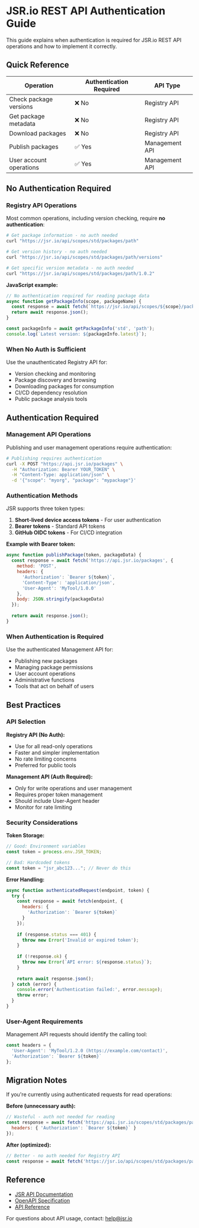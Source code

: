 # JSR.io REST API Authentication Guide

This guide explains when authentication is required for JSR.io REST API operations and how to implement it correctly.

## Quick Reference

| Operation | Authentication Required | API Type |
|-----------|------------------------|----------|
| Check package versions | ❌ No | Registry API |
| Get package metadata | ❌ No | Registry API |
| Download packages | ❌ No | Registry API |
| Publish packages | ✅ Yes | Management API |
| User account operations | ✅ Yes | Management API |

## No Authentication Required

### Registry API Operations

Most common operations, including version checking, require **no authentication**:

```bash
# Get package information - no auth needed
curl "https://jsr.io/api/scopes/std/packages/path"

# Get version history - no auth needed  
curl "https://jsr.io/api/scopes/std/packages/path/versions"

# Get specific version metadata - no auth needed
curl "https://jsr.io/api/scopes/std/packages/path/1.0.2"
```

**JavaScript example:**
```javascript
// No authentication required for reading package data
async function getPackageInfo(scope, packageName) {
  const response = await fetch(`https://jsr.io/api/scopes/${scope}/packages/${packageName}`);
  return await response.json();
}

const packageInfo = await getPackageInfo('std', 'path');
console.log(`Latest version: ${packageInfo.latest}`);
```

### When No Auth is Sufficient

Use the unauthenticated Registry API for:
- Version checking and monitoring
- Package discovery and browsing
- Downloading packages for consumption
- CI/CD dependency resolution
- Public package analysis tools

## Authentication Required

### Management API Operations

Publishing and user management operations require authentication:

```bash
# Publishing requires authentication
curl -X POST "https://api.jsr.io/packages" \
  -H "Authorization: Bearer YOUR_TOKEN" \
  -H "Content-Type: application/json" \
  -d '{"scope": "myorg", "package": "mypackage"}'
```

### Authentication Methods

JSR supports three token types:

1. **Short-lived device access tokens** - For user authentication
2. **Bearer tokens** - Standard API tokens  
3. **GitHub OIDC tokens** - For CI/CD integration

**Example with Bearer token:**
```javascript
async function publishPackage(token, packageData) {
  const response = await fetch('https://api.jsr.io/packages', {
    method: 'POST',
    headers: {
      'Authorization': `Bearer ${token}`,
      'Content-Type': 'application/json',
      'User-Agent': 'MyTool/1.0.0'
    },
    body: JSON.stringify(packageData)
  });
  
  return await response.json();
}
```

### When Authentication is Required

Use the authenticated Management API for:
- Publishing new packages
- Managing package permissions
- User account operations
- Administrative functions
- Tools that act on behalf of users

## Best Practices

### API Selection

**Registry API (No Auth):**
- Use for all read-only operations
- Faster and simpler implementation
- No rate limiting concerns
- Preferred for public tools

**Management API (Auth Required):**
- Only for write operations and user management
- Requires proper token management
- Should include User-Agent header
- Monitor for rate limiting

### Security Considerations

**Token Storage:**
```javascript
// Good: Environment variables
const token = process.env.JSR_TOKEN;

// Bad: Hardcoded tokens
const token = "jsr_abc123..."; // Never do this
```

**Error Handling:**
```javascript
async function authenticatedRequest(endpoint, token) {
  try {
    const response = await fetch(endpoint, {
      headers: {
        'Authorization': `Bearer ${token}`
      }
    });
    
    if (response.status === 401) {
      throw new Error('Invalid or expired token');
    }
    
    if (!response.ok) {
      throw new Error(`API error: ${response.status}`);
    }
    
    return await response.json();
  } catch (error) {
    console.error('Authentication failed:', error.message);
    throw error;
  }
}
```

### User-Agent Requirements

Management API requests should identify the calling tool:

```javascript
const headers = {
  'User-Agent': 'MyTool/1.2.0 (https://example.com/contact)',
  'Authorization': `Bearer ${token}`
};
```

## Migration Notes

If you're currently using authenticated requests for read operations:

**Before (unnecessary auth):**
```javascript
// Wasteful - auth not needed for reading
const response = await fetch('https://api.jsr.io/scopes/std/packages/path', {
  headers: { 'Authorization': `Bearer ${token}` }
});
```

**After (optimized):**
```javascript
// Better - no auth needed for Registry API
const response = await fetch('https://jsr.io/api/scopes/std/packages/path');
```

## Reference

- [JSR API Documentation](https://jsr.io/docs/api)
- [OpenAPI Specification](https://api.jsr.io/.well-known/openapi)
- [API Reference](https://jsr.io/docs/api-reference)

For questions about API usage, contact: help@jsr.io
